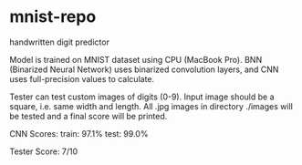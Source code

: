 # mnist-repo
handwritten digit predictor

Model is trained on MNIST dataset using CPU (MacBook Pro). BNN (Binarized Neural Network) uses binarized convolution layers, and CNN uses full-precision values to calculate.

Tester can test custom images of digits (0-9). Input image should be a square, i.e. same width and length. All .jpg images in directory ./images will be tested and a final score will be printed.

CNN Scores:
    train: 97.1%
    test: 99.0%

Tester Score:
    7/10